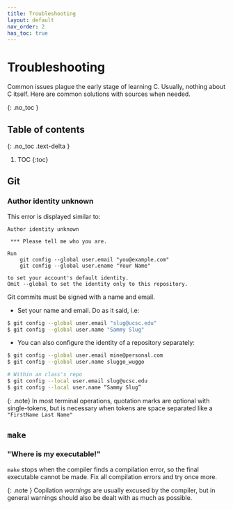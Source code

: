 ```yaml
---
title: Troubleshooting
layout: default
nav_order: 2
has_toc: true
---
```


# Troubleshooting

Common issues plague the early stage of learning C. Usually, nothing about C itself. Here are common solutions with sources when needed.

{: .no_toc }

## Table of contents
{: .no_toc .text-delta }

1. TOC
{:toc}

## Git

### Author identity unknown

This error is displayed similar to:

```
Author identity unknown

 *** Please tell me who you are.

Run
    git config --global user.email "you@example.com"
    git config --global user.ename "Your Name"

to set your account's default identity.
Omit --global to set the identity only to this repository.
```

Git commits must be signed with a name and email.
* Set your name and email. Do as it said, i.e:

```bash
$ git config --global user.email "slug@ucsc.edu"
$ git config --global user.name "Sammy Slug"
```

* You can also configure the identity of a repository separately:

```bash
$ git config --global user.email mine@personal.com
$ git config --global user.name sluggo_wuggo

# Within an class's repo
$ git config --local user.email slug@ucsc.edu
$ git config --local user.name “Sammy Slug”
```

{: .note}
In most terminal operations, quotation marks are optional with single-tokens, but is necessary when tokens are space separated like a `"FirstName Last Name"`

## `make`

### "Where is my executable!"

`make` stops when the compiler finds a compilation error, so the final executable cannot be made. Fix all compilation errors and try once more.

{: .note }
Copilation *warnings* are usually excused by the compiler, but in general warnings should also be dealt with as much as possible.

